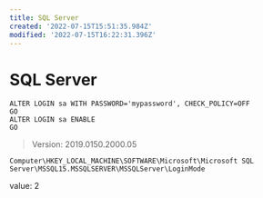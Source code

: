 ```yaml
---
title: SQL Server
created: '2022-07-15T15:51:35.984Z'
modified: '2022-07-15T16:22:31.396Z'
---
```


# SQL Server

```
ALTER LOGIN sa WITH PASSWORD='mypassword', CHECK_POLICY=OFF
GO
ALTER LOGIN sa ENABLE
GO
```

> Version: 2019.0150.2000.05
```
Computer\HKEY_LOCAL_MACHINE\SOFTWARE\Microsoft\Microsoft SQL Server\MSSQL15.MSSQLSERVER\MSSQLServer\LoginMode
```
value: 2


